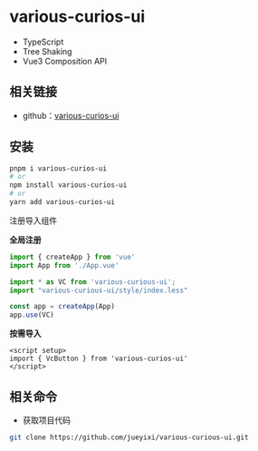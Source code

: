 # various-curios-ui

- TypeScript 
- Tree Shaking
- Vue3 Composition API

## 相关链接

- github：[various-curios-ui](https://github.com/jueyixi/various-curious-ui)

## 安装

```bash
pnpm i various-curios-ui
# or
npm install various-curios-ui
# or
yarn add various-curios-ui
```

注册导入组件

**全局注册**

```ts
import { createApp } from 'vue'
import App from './App.vue'

import * as VC from 'various-curious-ui';
import "various-curious-ui/style/index.less"

const app = createApp(App)
app.use(VC)
```

**按需导入**

```vue
<script setup>
import { VcButton } from 'various-curios-ui'
</script>
```

## 相关命令

- 获取项目代码

```sh
git clone https://github.com/jueyixi/various-curious-ui.git
```